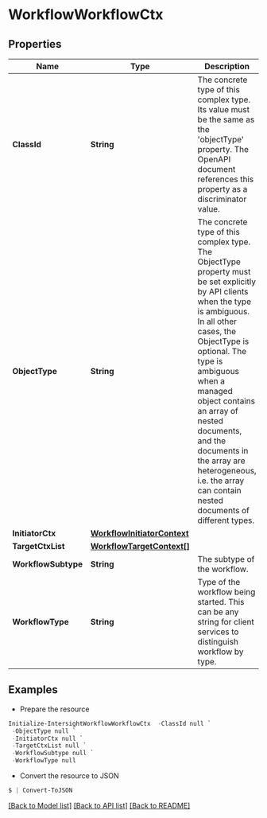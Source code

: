 # WorkflowWorkflowCtx
## Properties

Name | Type | Description | Notes
------------ | ------------- | ------------- | -------------
**ClassId** | **String** | The concrete type of this complex type. Its value must be the same as the &#39;objectType&#39; property. The OpenAPI document references this property as a discriminator value. | [readonly] 
**ObjectType** | **String** | The concrete type of this complex type. The ObjectType property must be set explicitly by API clients when the type is ambiguous. In all other cases, the  ObjectType is optional.  The type is ambiguous when a managed object contains an array of nested documents, and the documents in the array are heterogeneous, i.e. the array can contain nested documents of different types. | 
**InitiatorCtx** | [**WorkflowInitiatorContext**](WorkflowInitiatorContext.md) |  | [optional] 
**TargetCtxList** | [**WorkflowTargetContext[]**](WorkflowTargetContext.md) |  | [optional] 
**WorkflowSubtype** | **String** | The subtype of the workflow. | [optional] 
**WorkflowType** | **String** | Type of the workflow being started. This can be any string for client services to distinguish workflow by type. | [optional] 

## Examples

- Prepare the resource
```powershell
Initialize-IntersightWorkflowWorkflowCtx  -ClassId null `
 -ObjectType null `
 -InitiatorCtx null `
 -TargetCtxList null `
 -WorkflowSubtype null `
 -WorkflowType null
```

- Convert the resource to JSON
```powershell
$ | Convert-ToJSON
```

[[Back to Model list]](../README.md#documentation-for-models) [[Back to API list]](../README.md#documentation-for-api-endpoints) [[Back to README]](../README.md)

